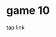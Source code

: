 <h1>game 10</h1>
<a href="https://raffneptune-game10.vercel.app" style="color: black; text-decoration: none;">tap link</a>
